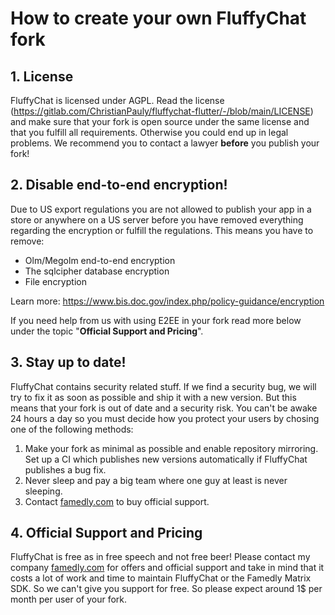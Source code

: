 # How to create your own FluffyChat fork

## 1. License
FluffyChat is licensed under AGPL. Read the license
(https://gitlab.com/ChristianPauly/fluffychat-flutter/-/blob/main/LICENSE) and 
make sure that your fork is open source under the same license and that you
fulfill all requirements. Otherwise you could end up in legal problems. We
recommend you to contact a lawyer **before** you publish your fork!

## 2. Disable end-to-end encryption!
Due to US export regulations you are not allowed to publish your app in
a store or anywhere on a US server before you have removed everything regarding
the encryption or fulfill the regulations. This means you have to remove:

* Olm/Megolm end-to-end encryption
* The sqlcipher database encryption
* File encryption

Learn more:
https://www.bis.doc.gov/index.php/policy-guidance/encryption

If you need help from us with using E2EE in your fork read more below under the 
topic "**Official Support and Pricing**".

## 3. Stay up to date!
FluffyChat contains security related stuff. If we find a security bug, we will
try to fix it as soon as possible and ship it with a new version. But this
means that your fork is out of date and a security risk. You can't be awake
24 hours a day so you must decide how you protect your users by chosing one
of the following methods:

1. Make your fork as minimal as possible and enable repository mirroring. Set
up a CI which publishes new versions automatically if FluffyChat publishes a
bug fix.
2. Never sleep and pay a big team where one guy at least is never sleeping.
3. Contact [famedly.com](https://famedly.com) to buy official support.

## 4. Official Support and Pricing
FluffyChat is free as in free speech and not free beer! Please contact
my company [famedly.com](https://famedly.com) for offers and official support
and take in mind that it costs a lot of work and time to maintain FluffyChat
or the Famedly Matrix SDK. So we can't give you support for free. So please
expect around 1$ per month per user of your fork.
